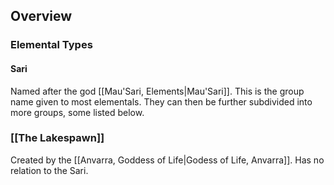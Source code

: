 ## Overview
### Elemental Types
#### Sari
Named after the god [[Mau'Sari, Elements|Mau'Sari]]. This is the group name given to most elementals. They can then be further subdivided into more groups, some listed below.
### [[The Lakespawn]]
Created by the [[Anvarra, Goddess of Life|Godess of Life, Anvarra]]. Has no relation to the Sari.